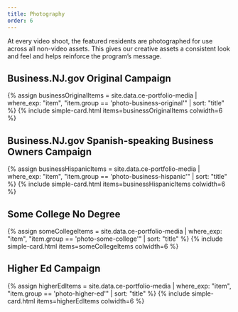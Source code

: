 ```yaml
---
title: Photography
order: 6
---
```


At every video shoot, the featured residents are photographed for use across all non-video assets. This gives our creative assets a consistent look and feel and helps reinforce the program’s message.

## Business.NJ.gov Original Campaign

{% assign businessOriginalItems = site.data.ce-portfolio-media | where_exp: "item", "item.group == 'photo-business-original'" | sort: "title" %}
{% include simple-card.html items=businessOriginalItems colwidth=6 %}

## Business.NJ.gov Spanish-speaking Business Owners Campaign


{% assign businessHispanicItems = site.data.ce-portfolio-media | where_exp: "item", "item.group == 'photo-business-hispanic'" | sort: "title" %}
{% include simple-card.html items=businessHispanicItems colwidth=6 %}

## Some College No Degree


{% assign someCollegeItems = site.data.ce-portfolio-media | where_exp: "item", "item.group == 'photo-some-college'" | sort: "title" %}
{% include simple-card.html items=someCollegeItems colwidth=6 %}

## Higher Ed Campaign


{% assign higherEdItems = site.data.ce-portfolio-media | where_exp: "item", "item.group == 'photo-higher-ed'" | sort: "title" %}
{% include simple-card.html items=higherEdItems colwidth=6 %}
